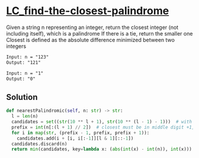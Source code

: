 # [LC_find-the-closest-palindrome](https://leetcode.com/problems/find-the-closest-palindrome)

Given a string n representing an integer, return the closest integer (not including itself), which is a palindrome
If there is a tie, return the smaller one
Closest is defined as the absolute difference minimized between two integers

```txt
Input: n = "123"
Output: "121"

Input: n = "1"
Output: "0"
```

## Solution

```py
def nearestPalindromic(self, n: str) -> str:
  l = len(n)
  candidates = set((str(10 ** l + 1), str(10 ** (l - 1) - 1)))  # with different digits width, must be 10...01 or 9...9
  prefix = int(n[:(l + 1) // 2])  # closest must be in middle digit +1, 0, -1, then flip left to right
  for i in map(str, (prefix - 1, prefix, prefix + 1)):
    candidates.add(i + [i, i[:-1]][l & 1][::-1])
  candidates.discard(n)
  return min(candidates, key=lambda x: (abs(int(x) - int(n)), int(x)))
```
